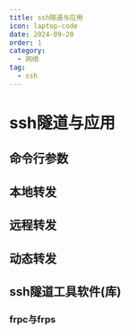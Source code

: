 ```yaml
---
title: ssh隧道与应用
icon: laptop-code
date: 2024-09-20
order: 1
category:
  - 网络
tag:
  - ssh
---
```


# ssh隧道与应用



## 命令行参数



## 本地转发



## 远程转发



## 动态转发



## ssh隧道工具软件(库)



### frpc与frps


